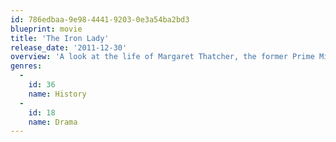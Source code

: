 ```yaml
---
id: 786edbaa-9e98-4441-9203-0e3a54ba2bd3
blueprint: movie
title: 'The Iron Lady'
release_date: '2011-12-30'
overview: 'A look at the life of Margaret Thatcher, the former Prime Minister of the United Kingdom, with a focus on the price she paid for power.'
genres:
  -
    id: 36
    name: History
  -
    id: 18
    name: Drama
---
```

